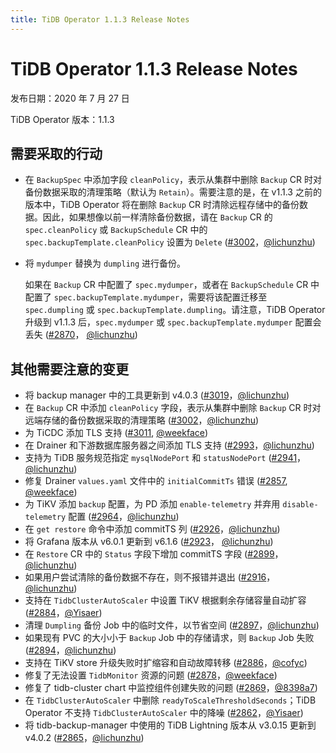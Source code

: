 ```yaml
---
title: TiDB Operator 1.1.3 Release Notes
---
```


# TiDB Operator 1.1.3 Release Notes

发布日期：2020 年 7 月 27 日

TiDB Operator 版本：1.1.3

## 需要采取的行动

- 在 `BackupSpec` 中添加字段 `cleanPolicy`，表示从集群中删除 `Backup` CR 时对备份数据采取的清理策略（默认为 `Retain`）。需要注意的是，在 v1.1.3 之前的版本中，TiDB Operator 将在删除 `Backup` CR 时清除远程存储中的备份数据。因此，如果想像以前一样清除备份数据，请在 `Backup` CR 的 `spec.cleanPolicy` 或 `BackupSchedule` CR 中的 `spec.backupTemplate.cleanPolicy` 设置为 `Delete` ([#3002](https://github.com/pingcap/tidb-operator/pull/3002)，[@lichunzhu](https://github.com/lichunzhu))
- 将 `mydumper` 替换为 `dumpling` 进行备份。

    如果在 `Backup` CR 中配置了 `spec.mydumper`，或者在 `BackupSchedule` CR 中配置了 `spec.backupTemplate.mydumper`，需要将该配置迁移至 `spec.dumpling` 或 `spec.backupTemplate.dumpling`。请注意，TiDB Operator 升级到 v1.1.3 后，`spec.mydumper` 或 `spec.backupTemplate.mydumper` 配置会丢失 ([#2870](https://github.com/pingcap/tidb-operator/pull/2870)， [@lichunzhu](https://github.com/lichunzhu))

## 其他需要注意的变更

- 将 backup manager 中的工具更新到 v4.0.3 ([#3019](https://github.com/pingcap/tidb-operator/pull/3019)，[@lichunzhu](https://github.com/lichunzhu))
- 在 `Backup` CR 中添加 `cleanPolicy` 字段，表示从集群中删除 `Backup` CR 时对远端存储的备份数据采取的清理策略 ([#3002](https://github.com/pingcap/tidb-operator/pull/3002)，[@lichunzhu](https://github.com/lichunzhu))
- 为 TiCDC 添加 TLS 支持 ([#3011](https://github.com/pingcap/tidb-operator/pull/3011), [@weekface](https://github.com/weekface))
- 在 Drainer 和下游数据库服务器之间添加 TLS 支持 ([#2993](https://github.com/pingcap/tidb-operator/pull/2993)，[@lichunzhu](https://github.com/lichunzhu))
- 支持为 TiDB 服务规范指定 `mysqlNodePort` 和 `statusNodePort` ([#2941](https://github.com/pingcap/tidb-operator/pull/2941)，[@lichunzhu](https://github.com/lichunzhu))
- 修复 Drainer `values.yaml` 文件中的 `initialCommitTs` 错误 ([#2857](https://github.com/pingcap/tidb-operator/pull/2857), [@weekface](https://github.com/weekface))
- 为 TiKV 添加 `backup` 配置，为 PD 添加 `enable-telemetry` 并弃用 `disable-telemetry` 配置 ([#2964](https://github.com/pingcap/tidb-operator/pull/2964)，[@lichunzhu](https://github.com/lichunzhu))
- 在 `get restore` 命令中添加 commitTS 列 ([#2926](https://github.com/pingcap/tidb-operator/pull/2926)，[@lichunzhu](https://github.com/lichunzhu))
- 将 Grafana 版本从 v6.0.1 更新到 v6.1.6 ([#2923](https://github.com/pingcap/tidb-operator/pull/2923)， [@lichunzhu](https://github.com/lichunzhu))
- 在 `Restore` CR 中的 `Status` 字段下增加 commitTS 字段 ([#2899](https://github.com/pingcap/tidb-operator/pull/2899)，[@lichunzhu](https://github.com/lichunzhu))
- 如果用户尝试清除的备份数据不存在，则不报错并退出 ([#2916](https://github.com/pingcap/tidb-operator/pull/2916)，[@lichunzhu](https://github.com/lichunzhu))
- 支持在 `TidbClusterAutoScaler` 中设置 TiKV 根据剩余存储容量自动扩容 ([#2884](https://github.com/pingcap/tidb-operator/pull/2884)，[@Yisaer](https://github.com/Yisaer))
- 清理 `Dumpling` 备份 Job 中的临时文件，以节省空间 ([#2897](https://github.com/pingcap/tidb-operator/pull/2897)，[@lichunzhu](https://github.com/lichunzhu))
- 如果现有 PVC 的大小小于 `Backup` Job 中的存储请求，则 `Backup` Job 失败 ([#2894](https://github.com/pingcap/tidb-operator/pull/2894)，[@lichunzhu](https://github.com/lichunzhu))
- 支持在 TiKV store 升级失败时扩缩容和自动故障转移 ([#2886](https://github.com/pingcap/tidb-operator/pull/2886)，[@cofyc](https://github.com/cofyc))
- 修复了无法设置 `TidbMonitor` 资源的问题 ([#2878](https://github.com/pingcap/tidb-operator/pull/2878)，[@weekface](https://github.com/weekface))
- 修复了 tidb-cluster chart 中监控组件创建失败的问题 ([#2869](https://github.com/pingcap/tidb-operator/pull/2869)，[@8398a7](https://github.com/8398a7))
- 在 `TidbClusterAutoScaler` 中删除 `readyToScaleThresholdSeconds`；TiDB Operator 不支持 `TidbClusterAutoScaler` 中的降噪 ([#2862](https://github.com/pingcap/tidb-operator/pull/2862)，[@Yisaer](https://github.com/Yisaer))
- 将 tidb-backup-manager 中使用的 TiDB Lightning 版本从 v3.0.15 更新到 v4.0.2 ([#2865](https://github.com/pingcap/tidb-operator/pull/2865)，[@lichunzhu](https://github.com/lichunzhu))
